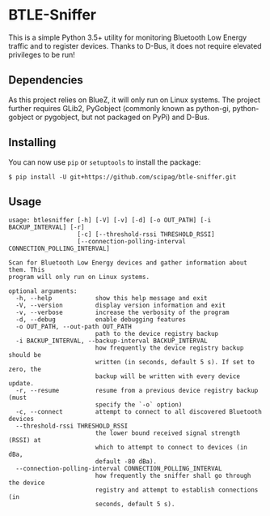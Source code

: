 # BTLE-Sniffer
This is a simple Python 3.5+ utility for monitoring Bluetooth Low Energy 
traffic and to register devices. Thanks to D-Bus, it does not require
elevated privileges to be run!

## Dependencies
As this project relies on BlueZ, it will only run on Linux
systems. The project further requires GLib2, PyGobject (commonly known as
python-gi, python-gobject or pygobject, but not packaged on PyPi) and D-Bus.

## Installing
You can now use `pip` or `setuptools` to install the package:

    $ pip install -U git+https://github.com/scipag/btle-sniffer.git

## Usage

    usage: btlesniffer [-h] [-V] [-v] [-d] [-o OUT_PATH] [-i BACKUP_INTERVAL] [-r]
                       [-c] [--threshold-rssi THRESHOLD_RSSI]
                       [--connection-polling-interval CONNECTION_POLLING_INTERVAL]

    Scan for Bluetooth Low Energy devices and gather information about them. This
    program will only run on Linux systems.

    optional arguments:
      -h, --help            show this help message and exit
      -V, --version         display version information and exit
      -v, --verbose         increase the verbosity of the program
      -d, --debug           enable debugging features
      -o OUT_PATH, --out-path OUT_PATH
                            path to the device registry backup
      -i BACKUP_INTERVAL, --backup-interval BACKUP_INTERVAL
                            how frequently the device registry backup should be
                            written (in seconds, default 5 s). If set to zero, the
                            backup will be written with every device update.
      -r, --resume          resume from a previous device registry backup (must
                            specify the `-o` option)
      -c, --connect         attempt to connect to all discovered Bluetooth devices
      --threshold-rssi THRESHOLD_RSSI
                            the lower bound received signal strength (RSSI) at
                            which to attempt to connect to devices (in dBa,
                            default -80 dBa).
      --connection-polling-interval CONNECTION_POLLING_INTERVAL
                            how frequently the sniffer shall go through the device
                            registry and attempt to establish connections (in
                            seconds, default 5 s).

